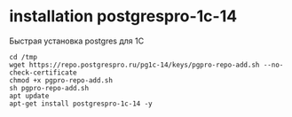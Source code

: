 # installation postgrespro-1c-14

Быстрая установка postgres для 1С

```
cd /tmp
wget https://repo.postgrespro.ru/pg1c-14/keys/pgpro-repo-add.sh --no-check-certificate
chmod +x pgpro-repo-add.sh
sh pgpro-repo-add.sh
apt update
apt-get install postgrespro-1c-14 -y
```
